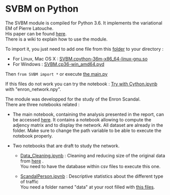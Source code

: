 # SVBM on Python
The SVBM module is compiled for Python 3.6. It implements the variational EM of Pierre Latouche.<br>
His paper can be found [here](https://drive.google.com/open?id=1TH90r7auLsqnAXUpRYTLH8PKmaFpXvkw).<br>
There is a wiki to explain how to use the module.<br>

To import it, you just need to add one file from this [folder](https://github.com/Nicotous1/Enron/blob/master/module/) to your directory :
* For Linux, Mac OS X : [SVBM.cpython-36m-x86_64-linux-gnu.so](https://github.com/Nicotous1/Enron/blob/master/module/SVBM.cpython-36m-x86_64-linux-gnu.so)
* For Windows : [SVBM.cp36-win_amd64.pyd](https://github.com/Nicotous1/Enron/blob/master/module/SVBM.cp36-win_amd64.pyd)

Then ```from SVBM import *``` or execute [the main.py](https://github.com/Nicotous1/Enron/blob/master/module/main.py) 

If this files do not work you can try the notebook : [Try with Cython.ipynb](https://github.com/Nicotous1/Enron/blob/master/Try%20with%20Cython.ipynb) with "enron_network.npy".


The module was developped for the study of the Enron Scandal.<br>
There are three notebooks related :
* The main notebook, containing the analysis presented in the report, can be accessed [here](https://drive.google.com/open?id=1nc1Y1kL37SJtyRtZMlHj6jmG9B23FqsW). It contains a notebook allowing to compute the adjency matrix and to display the network. All dataset are already in the folder. Make sure to change the path variable to be able to execute the notebook properly.

* Two notebooks that are draft to study the network.
  * [Data_Cleaning.ipynb](https://github.com/Nicotous1/Enron/blob/master/Data_Cleaning.ipynb) : Cleaning and reducing size of the original data from [here](http://www.ahschulz.de/enron-email-data/) .<br>
You need to have the database within csv files to execute this one.

  * [ScandalPerson.ipynb](https://github.com/Nicotous1/Enron/blob/master/ScandalPerson.ipynb) : Descriptive statistics about the different type of traffic<br>
You need a folder named "data" at your root filled with [this files](https://drive.google.com/open?id=1O3YPJKMkcAz11q_7xz0X-W_Xt1q_EojT).


